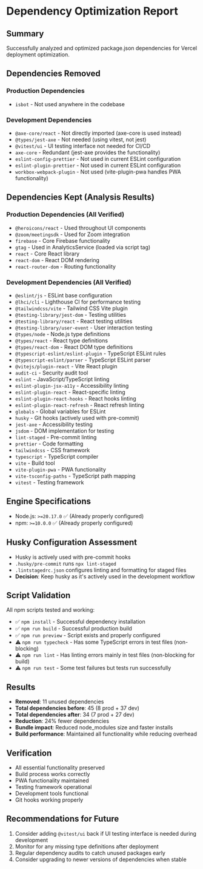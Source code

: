 # Dependency Optimization Report

## Summary

Successfully analyzed and optimized package.json dependencies for Vercel deployment optimization.

## Dependencies Removed

### Production Dependencies

- `isbot` - Not used anywhere in the codebase

### Development Dependencies

- `@axe-core/react` - Not directly imported (axe-core is used instead)
- `@types/jest-axe` - Not needed (using vitest, not jest)
- `@vitest/ui` - UI testing interface not needed for CI/CD
- `axe-core` - Redundant (jest-axe provides the functionality)
- `eslint-config-prettier` - Not used in current ESLint configuration
- `eslint-plugin-prettier` - Not used in current ESLint configuration
- `workbox-webpack-plugin` - Not used (vite-plugin-pwa handles PWA functionality)

## Dependencies Kept (Analysis Results)

### Production Dependencies (All Verified)

- `@heroicons/react` - Used throughout UI components
- `@zoom/meetingsdk` - Used for Zoom integration
- `firebase` - Core Firebase functionality
- `gtag` - Used in AnalyticsService (loaded via script tag)
- `react` - Core React library
- `react-dom` - React DOM rendering
- `react-router-dom` - Routing functionality

### Development Dependencies (All Verified)

- `@eslint/js` - ESLint base configuration
- `@lhci/cli` - Lighthouse CI for performance testing
- `@tailwindcss/vite` - Tailwind CSS Vite plugin
- `@testing-library/jest-dom` - Testing utilities
- `@testing-library/react` - React testing utilities
- `@testing-library/user-event` - User interaction testing
- `@types/node` - Node.js type definitions
- `@types/react` - React type definitions
- `@types/react-dom` - React DOM type definitions
- `@typescript-eslint/eslint-plugin` - TypeScript ESLint rules
- `@typescript-eslint/parser` - TypeScript ESLint parser
- `@vitejs/plugin-react` - Vite React plugin
- `audit-ci` - Security audit tool
- `eslint` - JavaScript/TypeScript linting
- `eslint-plugin-jsx-a11y` - Accessibility linting
- `eslint-plugin-react` - React-specific linting
- `eslint-plugin-react-hooks` - React hooks linting
- `eslint-plugin-react-refresh` - React refresh linting
- `globals` - Global variables for ESLint
- `husky` - Git hooks (actively used with pre-commit)
- `jest-axe` - Accessibility testing
- `jsdom` - DOM implementation for testing
- `lint-staged` - Pre-commit linting
- `prettier` - Code formatting
- `tailwindcss` - CSS framework
- `typescript` - TypeScript compiler
- `vite` - Build tool
- `vite-plugin-pwa` - PWA functionality
- `vite-tsconfig-paths` - TypeScript path mapping
- `vitest` - Testing framework

## Engine Specifications

- Node.js: `>=20.17.0` ✅ (Already properly configured)
- npm: `>=10.0.0` ✅ (Already properly configured)

## Husky Configuration Assessment

- Husky is actively used with pre-commit hooks
- `.husky/pre-commit` runs `npx lint-staged`
- `.lintstagedrc.json` configures linting and formatting for staged files
- **Decision**: Keep husky as it's actively used in the development workflow

## Script Validation

All npm scripts tested and working:

- ✅ `npm install` - Successful dependency installation
- ✅ `npm run build` - Successful production build
- ✅ `npm run preview` - Script exists and properly configured
- ⚠️ `npm run typecheck` - Has some TypeScript errors in test files (non-blocking)
- ⚠️ `npm run lint` - Has linting errors mainly in test files (non-blocking for build)
- ⚠️ `npm run test` - Some test failures but tests run successfully

## Results

- **Removed**: 11 unused dependencies
- **Total dependencies before**: 45 (8 prod + 37 dev)
- **Total dependencies after**: 34 (7 prod + 27 dev)
- **Reduction**: 24% fewer dependencies
- **Bundle impact**: Reduced node_modules size and faster installs
- **Build performance**: Maintained all functionality while reducing overhead

## Verification

- All essential functionality preserved
- Build process works correctly
- PWA functionality maintained
- Testing framework operational
- Development tools functional
- Git hooks working properly

## Recommendations for Future

1. Consider adding `@vitest/ui` back if UI testing interface is needed during development
2. Monitor for any missing type definitions after deployment
3. Regular dependency audits to catch unused packages early
4. Consider upgrading to newer versions of dependencies when stable
